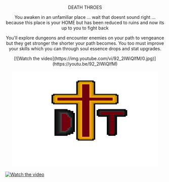 <p align="center">
 DEATH THROES
</p>
  
<p align="center">
You awaken in an unfamiliar place ... wait that doesnt sound right ... because this place is your HOME but has been reduced to ruins and now its up to you to fight back
</p>
  

<p align="center">
You'll explore dungeons and encounter enemies on your path to vengeance but they get stronger the shorter your path becomes. You too must improve your skills which you can through soul essence drops and stat upgrades.
</p>


<p align="center">
<!-- DO YOU HAVE WHAT IT TAKES? -->
 [![Watch the video](https://img.youtube.com/vi/92_2IWiQlfM/0.jpg)](https://youtu.be/92_2IWiQlfM)
</p>

   

<p align="center">
  <img width="460" height="300" src="https://github.com/Larke20/DeathThroesGame/blob/main/gamelogoV1large.png?raw=true">
</p>

<p align="center">
<!-- [![Watch the video]](https://www.youtube.com/watch?v=92_2IWiQlfM) -->

[![Watch the video](https://img.youtube.com/vi/92_2IWiQlfM/0.jpg)](https://youtu.be/92_2IWiQlfM)
</p>



